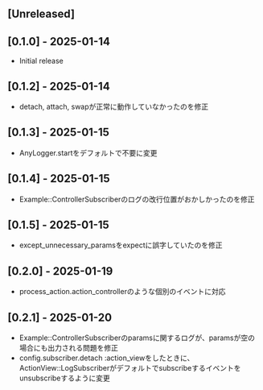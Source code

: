 ## [Unreleased]

## [0.1.0] - 2025-01-14

- Initial release

## [0.1.2] - 2025-01-14

- detach, attach, swapが正常に動作していなかったのを修正

## [0.1.3] - 2025-01-15

- AnyLogger.startをデフォルトで不要に変更

## [0.1.4] - 2025-01-15

- Example::ControllerSubscriberのログの改行位置がおかしかったのを修正

## [0.1.5] - 2025-01-15

- except_unnecessary_paramsをexpectに誤字していたのを修正

## [0.2.0] - 2025-01-19

- process_action.action_controllerのような個別のイベントに対応

## [0.2.1] - 2025-01-20

- Example::ControllerSubscriberのparamsに関するログが、paramsが空の場合にも出力される問題を修正
- config.subscriber.detach :action_viewをしたときに、
  ActionView::LogSubscriberがデフォルトでsubscribeするイベントをunsubscribeするように変更
